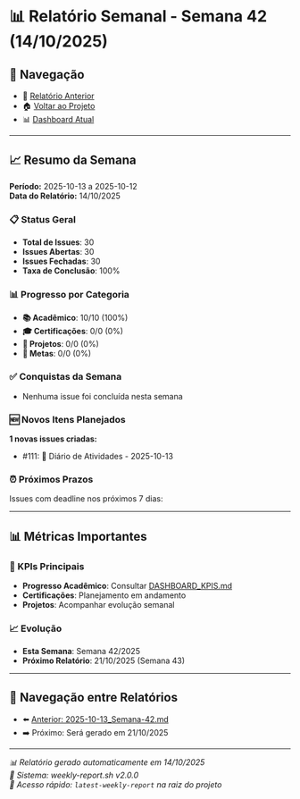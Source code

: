 # 📊 Relatório Semanal - Semana 42 (14/10/2025)

## 🔗 Navegação
- 📄 [Relatório Anterior](./2025-10-13_Semana-42.md)
- 🏠 [Voltar ao Projeto](../../README.md)
- 📊 [Dashboard Atual](../../DASHBOARD_KPIS.md)

---

## 📈 Resumo da Semana
**Período:** 2025-10-13 a 2025-10-12  
**Data do Relatório:** 14/10/2025

### 📋 Status Geral
- **Total de Issues**: 30
- **Issues Abertas**: 30  
- **Issues Fechadas**: 30
- **Taxa de Conclusão**: 100%

### 📊 Progresso por Categoria
- **📚 Acadêmico**: 10/10 (100%)
- **🎓 Certificações**: 0/0 (0%)
- **🚀 Projetos**: 0/0 (0%)
- **🎯 Metas**: 0/0 (0%)

### ✅ Conquistas da Semana
- Nenhuma issue foi concluída nesta semana

### 🆕 Novos Itens Planejados
**1 novas issues criadas:**
- #111: 📝 Diário de Atividades - 2025-10-13

### ⏰ Próximos Prazos
Issues com deadline nos próximos 7 dias:

---

## 📊 Métricas Importantes

### 🎯 KPIs Principais
- **Progresso Acadêmico**: Consultar [DASHBOARD_KPIS.md](../../DASHBOARD_KPIS.md)
- **Certificações**: Planejamento em andamento
- **Projetos**: Acompanhar evolução semanal

### 📈 Evolução
- **Esta Semana**: Semana 42/2025
- **Próximo Relatório**: 21/10/2025 (Semana 43)

---

## 🔄 Navegação entre Relatórios
- ⬅️ [Anterior: 2025-10-13_Semana-42.md](./2025-10-13_Semana-42.md)
- ➡️ Próximo: Será gerado em 21/10/2025

---

*📊 Relatório gerado automaticamente em 14/10/2025*  
*🤖 Sistema: weekly-report.sh v2.0.0*  
*🔗 Acesso rápido: `latest-weekly-report` na raiz do projeto*

